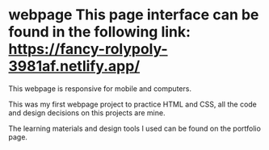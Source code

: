 # webpage This page interface can be found in the following link: https://fancy-rolypoly-3981af.netlify.app/ 
This webpage is responsive for mobile and computers.

This was my first webpage project to practice HTML and CSS, all the code and design decisions on this projects are mine. 

The learning materials and design tools I used can be found on the portfolio page.
